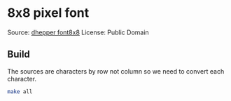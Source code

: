 # 8x8 pixel font

Source: [dhepper font8x8](https://github.com/dhepper/font8x8)
License: Public Domain

## Build
The sources are characters by row not column so we need to convert each character.

```sh
make all
```